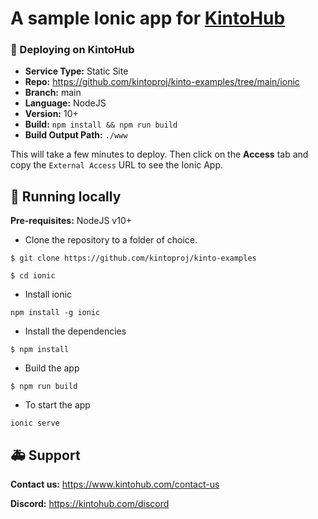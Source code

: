 # A sample Ionic app for [KintoHub](https://kintohub.com)

### :rocket: Deploying on KintoHub

- **Service Type:** Static Site
- **Repo:** https://github.com/kintoproj/kinto-examples/tree/main/ionic
- **Branch:** main
- **Language:** NodeJS
- **Version:** 10+
- **Build:** `npm install && npm run build`
- **Build Output Path:** `./www`

This will take a few minutes to deploy. Then click on the **Access** tab and copy the `External Access` URL to see the Ionic App.

## :hammer: Running locally

**Pre-requisites:** NodeJS v10+

- Clone the repository to a folder of choice.

```
$ git clone https://github.com/kintoproj/kinto-examples

$ cd ionic
```

- Install ionic

```
npm install -g ionic
```

- Install the dependencies

```
$ npm install
```

- Build the app

```
$ npm run build
```

- To start the app

```
ionic serve
```

## :ambulance: Support

**Contact us:** https://www.kintohub.com/contact-us

**Discord:** https://kintohub.com/discord
